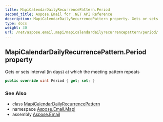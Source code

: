 ```yaml
---
title: MapiCalendarDailyRecurrencePattern.Period
second_title: Aspose.Email for .NET API Reference
description: MapiCalendarDailyRecurrencePattern property. Gets or sets interval in days at which the meeting pattern repeats
type: docs
weight: 30
url: /net/aspose.email.mapi/mapicalendardailyrecurrencepattern/period/
---
```

## MapiCalendarDailyRecurrencePattern.Period property

Gets or sets interval (in days) at which the meeting pattern repeats

```csharp
public override uint Period { get; set; }
```

### See Also

* class [MapiCalendarDailyRecurrencePattern](../)
* namespace [Aspose.Email.Mapi](../../mapicalendardailyrecurrencepattern/)
* assembly [Aspose.Email](../../../)



